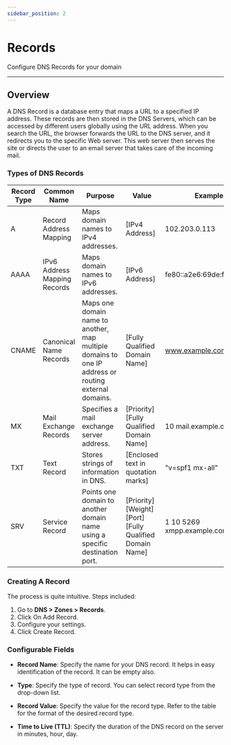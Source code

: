 ```yaml
---
sidebar_position: 2
---
```


# Records

Configure DNS Records for your domain

---

## Overview

A DNS Record is a database entry that maps a URL to a specified IP address. These records are then stored in the DNS Servers, which can be accessed by different users globally using the URL address. When you search the URL, the browser forwards the URL to the DNS server, and it redirects you to the specific Web server. This web server then serves the site or directs the user to an email server that takes care of the incoming mail.

### Types of DNS Records

| Record Type | Common Name                  | Purpose                                                                                              | Value                                                    | Example                    |
|-------------|------------------------------|------------------------------------------------------------------------------------------------------|----------------------------------------------------------|----------------------------|
| A           | Record Address Mapping       | Maps domain names to IPv4 addresses.                                                                 | [IPv4 Address]                                           | 102.203.0.113              |
| AAAA        | IPv6 Address Mapping Records | Maps domain names to IPv6 addresses.                                                                 | [IPv6 Address]                                           | fe80::a2e6:69de:f4ff:48d5  |
| CNAME       | Canonical Name Records       | Maps one domain name to another, map multiple domains to one IP address or routing external domains. | [Fully Qualified Domain Name]                            | www.example.com            |
| MX          | Mail Exchange Records        | Specifies a mail exchange server address.                                                            | [Priority] [Fully Qualified Domain Name]                 | 10 mail.example.com        |
| TXT         | Text Record                  | Stores strings of information in DNS.                                                                | [Enclosed text in quotation marks]                       | "v=spf1 mx-all"            |
| SRV         | Service Record               | Points one domain to another domain name using a specific destination port.                          | [Priority] [Weight] [Port] [Fully Qualified Domain Name] | 1 10 5269 xmpp.example.com |

### Creating A Record

The process is quite intuitive. Steps included: 

1. Go to **DNS > Zones > Records**.
2. Click On Add Record. 
3. Configure your settings. 
4. Click Create Record.

### **Configurable Fields**

- **Record Name**: Specify the name for your DNS record. It helps in easy identification of the record. It can be empty also. 

- **Type**: Specify the type of record. You can select record type from the drop-down list.

- **Record Value**: Specify the value for the record type. Refer to the table for the format of the desired record type.

- **Time to Live (TTL)**: Specify the duration of the DNS record on the server in minutes, hour, day.

